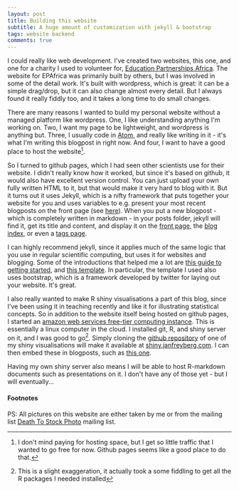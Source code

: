 ```yaml
---
layout: post
title: Building this website
subtitle: A huge amount of customization with jekyll & bootstrap
tags: website backend
comments: true
---
```


I could really like web development. I've created two websites, this one, and one for a charity I used to volunteer for, [Education Partnerships Africa](https://www.epafrica.org.uk/). The website for EPAfrica was primarily built by others, but I was involved in some of the detail work. It's built with wordpress, which is great: it can be a simple drag/drop, but it can also change almost every detail. But I always found it really fiddly too, and it takes a long time to do small changes.

There are many reasons I wanted to build my personal website without a managed platform like wordpress. One, I like understanding anything I'm working on. Two, I want my page to be lightweight, and wordpress is anything but. Three, I usually code in [Atom](https://www.atom.io), and really like writing in it - it's what I'm writing this blogpost in right now. And four, I want to have a good place to host the website[^1].

So I turned to github pages, which I had seen other scientists use for their website. I didn't really know how it worked, but since it's based on github, it would also have excellent version control. You can just upload your own fully written HTML to it, but that would make it very hard to blog with it. But it turns out it uses Jekyll, which is a nifty framework that puts together your website for you and uses variables to e.g. present your most recent blogposts on the front page (see [here](/)). When you put a new blogpost - which is completely written in markdown - in your posts folder, jekyll will find it, get its title and content, and display it on the [front page](/), the [blog index](/blog/), or even a [tags page](/tags/).

I can highly recommend jekyll, since it applies much of the same logic that you use in regular scientific computing, but uses it for websites and blogging. Some of the introductions that helped me a lot are [this guide to getting started](https://jmcglone.com/guides/github-pages/), and [this template](https://github.com/volny/stylish-portfolio-jekyll). In particular, the template I used also uses bootstrap, which is a framework developed by twitter for laying out your website. It's great.

I also really wanted to make R shiny visualisations a part of this blog, since I've been using it in teaching recently and like it for illustrating statistical concepts. So in addition to the website itself being hosted on github pages, I started an [amazon web services free-tier computing instance](https://aws.amazon.com/free/). This is essentially a linux computer in the cloud. I installed git, R, and shiny server on it, and I was good to go[^2]. Simply cloning the [github repository](https://www.github.com/janfreyberg/factorial-anova/) of one of my shiny visualisations will make it available at [shiny.janfreyberg.com](https://shiny.janfreyberg.com/factorial-anova/). I can then embed these in blogposts, such as [this one]({{site.baseurl}}/2016/11/16/visualising-a-2x2-anova/).

Having my own shiny server also means I will be able to host R-markdown documents such as presentations on it. I don't have any of those yet - but I will eventually...

#### Footnotes

[^1]: I don't mind paying for hosting space, but I get so little traffic that I wanted to go free for now. Github pages seems like a good place to do that.

[^2]: This is a slight exaggeration, it actually took a some fiddling to get all the R packages I needed installed

PS: All pictures on this website are either taken by me or from the mailing list [Death To Stock Photo](https://deathtothestockphoto.com/) mailing list.
